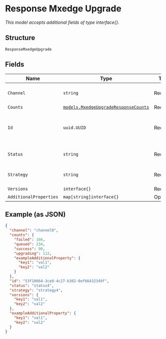 
# Response Mxedge Upgrade

*This model accepts additional fields of type interface{}.*

## Structure

`ResponseMxedgeUpgrade`

## Fields

| Name | Type | Tags | Description |
|  --- | --- | --- | --- |
| `Channel` | `string` | Required | **Constraints**: *Minimum Length*: `1` |
| `Counts` | [`models.MxedgeUpgradeResponseCounts`](../../doc/models/mxedge-upgrade-response-counts.md) | Required | - |
| `Id` | `uuid.UUID` | Required | Unique ID of the object instance in the Mist Organization |
| `Status` | `string` | Required | **Constraints**: *Minimum Length*: `1` |
| `Strategy` | `string` | Required | **Constraints**: *Minimum Length*: `1` |
| `Versions` | `interface{}` | Required | - |
| `AdditionalProperties` | `map[string]interface{}` | Optional | - |

## Example (as JSON)

```json
{
  "channel": "channel0",
  "counts": {
    "failed": 166,
    "queued": 234,
    "success": 90,
    "upgrading": 112,
    "exampleAdditionalProperty": {
      "key1": "val1",
      "key2": "val2"
    }
  },
  "id": "53f10664-3ce8-4c27-b382-0ef66432349f",
  "status": "status4",
  "strategy": "strategy4",
  "versions": {
    "key1": "val1",
    "key2": "val2"
  },
  "exampleAdditionalProperty": {
    "key1": "val1",
    "key2": "val2"
  }
}
```

